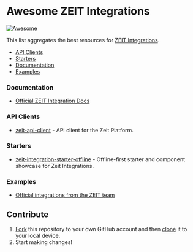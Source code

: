 # Awesome ZEIT Integrations

[![Awesome](https://cdn.rawgit.com/sindresorhus/awesome/d7305f38d29fed78fa85652e3a63e154dd8e8829/media/badge.svg)](https://github.com/sindresorhus/awesome)

This list aggregates the best resources for [ZEIT Integrations](https://zeit.co/integrations).

- [API Clients](#api-clients)
- [Starters](#starters)
- [Documentation](#documentation)
- [Examples](#examples)
### Documentation

- [Official ZEIT Integration Docs](https://zeit.co/docs/integrations/)

### API Clients

- [zeit-api-client](https://github.com/manguluka/zeit-api-client) - API client for the Zeit Platform.

### Starters

- [zeit-integration-starter-offline](https://github.com/manguluka/zeit-integration-starter-offline) - Offline-first starter and component showcase for Zeit Integrations.

### Examples

- [Official integrations from the ZEIT team](https://github.com/zeit/integrations)

## Contribute

1. [Fork](https://help.github.com/articles/fork-a-repo/) this repository to your own GitHub account and then [clone](https://help.github.com/articles/cloning-a-repository/) it to your local device.
2. Start making changes!
